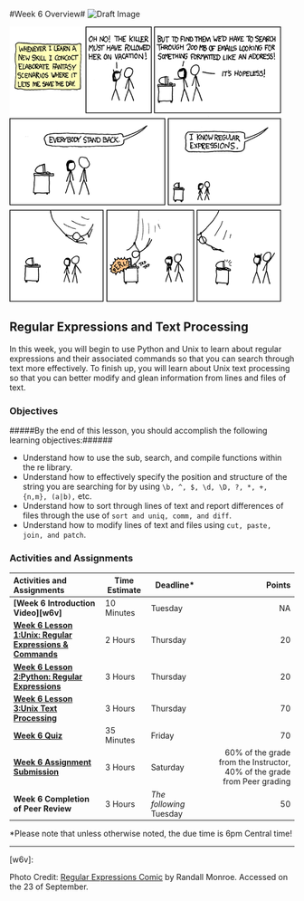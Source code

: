 #Week 6 Overview#
![Draft Image](../images/Draft_Version_picture.png)

![XKCD Extrapolating](images/regular_expressions.png)
## Regular Expressions and Text Processing ##

In this week, you will begin to use Python and Unix to learn about regular expressions and their associated commands so that you can search through text more effectively.  To finish up, you will learn about Unix text processing so that you can better modify and glean information from lines and files of text.

### Objectives ###

#####By the end of this lesson, you should accomplish the following learning objectives:######

- Understand how to use the sub, search, and compile functions within the re library.
- Understand how to effectively specify the position and structure of the string you are searching for by using ```\b, ^, $, \d, \D, ?, *, +, {n,m}, (a|b),``` etc.
- Understand how to sort through lines of text and report differences of files through the use of ```sort and uniq, comm, and diff```.
- Understand how to modify lines of text and files using ```cut, paste, join, and patch```.


### Activities and Assignments ###

|Activities and Assignments | Time Estimate | Deadline* | Points|
|:------| -----|-------|----------:|
|**[Week 6 Introduction Video][w6v]**|10 Minutes|Tuesday|NA|
|**[Week 6 Lesson 1:Unix: Regular Expressions & Commands](lesson1.md)**| 2 Hours |Thursday| 20|
|**[Week 6 Lesson 2:Python: Regular Expressions](lesson2.md)**| 3 Hours | Thursday | 20 |
|**[Week 6 Lesson 3:Unix Text Processing](lesson3.md)**| 3 Hours | Thursday| 70 |
|**[Week 6 Quiz][w6q]**| 35 Minutes | Friday | 70|
|**[Week 6 Assignment Submission][w6a]**| 3 Hours | Saturday | 60% of the grade from the Instructor, 40% of the grade from Peer grading | 
|**Week 6 Completion of Peer Review**| 3 Hours | *The following* Tuesday | 50 | 

*Please note that unless otherwise noted, the due time is 6pm Central time!

----------
[w6a]: https://learn.illinois.edu/mod/workshop/view.php?id=1095242
[w6q]: https://learn.illinois.edu/mod/quiz/view.php?id=1095245
[w6v]: 

Photo Credit: [Regular Expressions Comic](http://xkcd.com/208/) by Randall Monroe. Accessed on the 23 of September.
